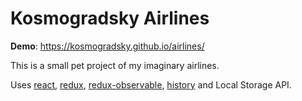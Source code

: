 # Kosmogradsky Airlines

**Demo**: https://kosmogradsky.github.io/airlines/

This is a small pet project of my imaginary airlines.

Uses [react](https://github.com/facebook/react), [redux](https://github.com/reduxjs/redux), [redux-observable](https://github.com/redux-observable/redux-observable), [history](https://github.com/ReactTraining/history) and Local Storage API.

